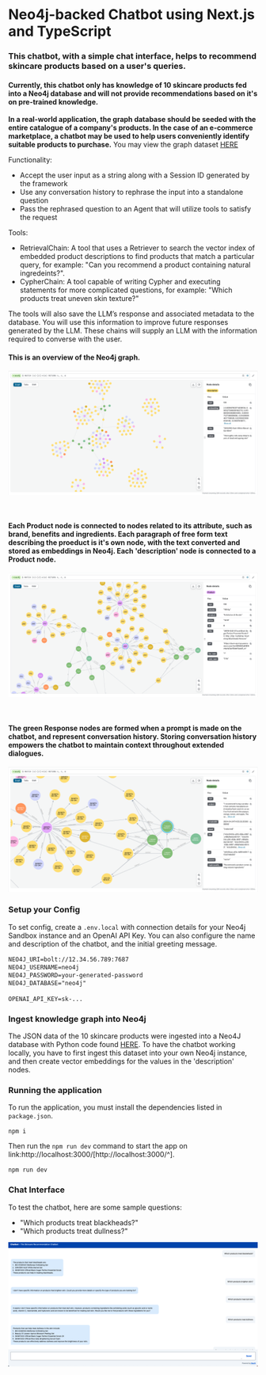 # Neo4j-backed Chatbot using Next.js and TypeScript

### This chatbot, with a simple chat interface, helps to recommend **skincare products** based on a user's queries. 
#### Currently, this chatbot only has knowledge of 10 skincare products fed into a Neo4j database and will not provide recommendations based on it's on pre-trained knowledge.

**In a real-world application, the graph database should be seeded with the entire catalogue of a company's products. In the case of an e-commerce marketplace, a chatbot may be used to help users conveniently identify suitable products to purchase.**
You may view the graph dataset [HERE](https://github.com/dianaow/llm-neo4j-chatbot/blob/main/data/graph.json)

Functionality:
- Accept the user input as a string along with a Session ID generated by the framework
- Use any conversation history to rephrase the input into a standalone question
- Pass the rephrased question to an Agent that will utilize tools to satisfy the request

Tools: 
- RetrievalChain: A tool that uses a Retriever to search the vector index of embedded product descriptions to find products that match a particular query, for example: "Can you recommend a product containing natural ingredeints?".
- CypherChain: A tool capable of writing Cypher and executing statements for more complicated questions, for example: "Which products treat uneven skin texture?"

The tools will also save the LLM’s response and associated metadata to the database. You will use this information to improve future responses generated by the LLM. These chains will supply an LLM with the information required to converse with the user.

#### This is an overview of the Neo4j graph.
![Image of Knowledge Graph](https://github.com/dianaow/llm-neo4j-chatbot/blob/main/assets/graph_overview.png)

<br>

####  Each Product node is connected to nodes related to its attribute, such as brand, benefits and ingredients. Each paragraph of free form text describing the proeduct is it's own node, with the text converted and stored as embeddings in Neo4j. Each 'description' node is connected to a Product node.
![Image of Knowledge Graph](https://github.com/dianaow/llm-neo4j-chatbot/blob/main/assets/graph_model.png)

<br>

#### The green Response nodes are formed when a prompt is made on the chatbot, and represent conversation history. Storing conversation history empowers the chatbot to maintain context throughout extended dialogues. 
![Image of Knowledge Graph](https://github.com/dianaow/llm-neo4j-chatbot/blob/main/assets/graph_response.png)

### Setup your Config

To set config, create a `.env.local` with connection details for your Neo4j Sandbox instance and an OpenAI API Key.
You can also configure the name and description of the chatbot, and the initial greeting message.

```
NEO4J_URI=bolt://12.34.56.789:7687
NEO4J_USERNAME=neo4j
NEO4J_PASSWORD=your-generated-password
NEO4J_DATABASE="neo4j"

OPENAI_API_KEY=sk-...
```

### Ingest knowledge graph into Neo4j

The JSON data of the 10 skincare products were ingested into a Neo4J database with Python code found [HERE](https://github.com/dianaow/llm-neo4j-chatbot/blob/main/data/ingest_neo4j.ipynb). To have the chatbot working locally, you have to first ingest this dataset into your own Neo4j instance, and then create vector embeddings for the values in the 'description' nodes.


### Running the application

To run the application, you must install the dependencies listed in `package.json`.
```
npm i
```

Then run the `npm run dev` command to start the app on link:http://localhost:3000/[http://localhost:3000/^].

```
npm run dev
```

### Chat Interface

To test the chatbot, here are some sample questions: 
- "Which products treat blackheads?"
- "Which products treat dullness?"

![Image of UI](https://github.com/dianaow/llm-neo4j-chatbot/blob/main/assets/ui.png)


